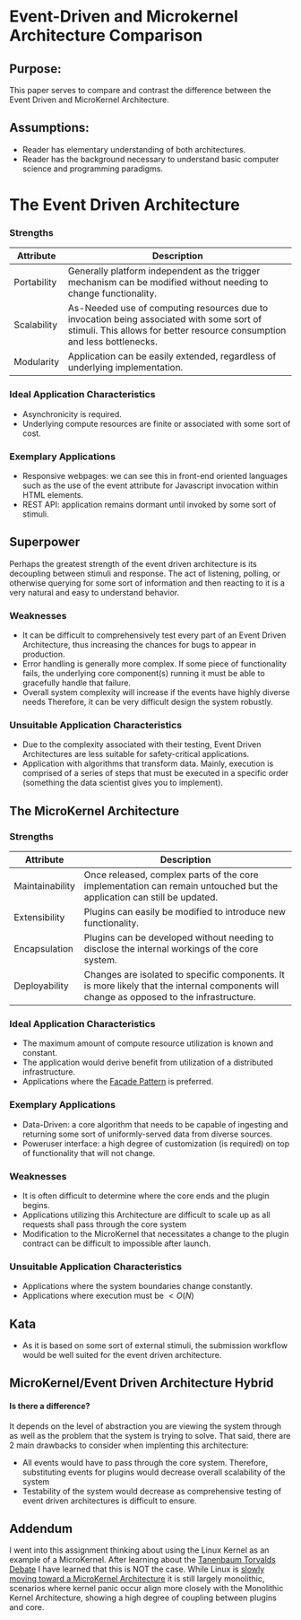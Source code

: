# Event-Driven and Microkernel Architecture Comparison

## Purpose:

This paper serves to compare and contrast the difference between the Event Driven and MicroKernel Architecture.

## Assumptions:

- Reader has elementary understanding of both architectures.
- Reader has the background necessary to understand basic computer science and programming paradigms.

# The Event Driven Architecture

### Strengths

| Attribute   | Description                                                  |
| ----------- | ------------------------------------------------------------ |
| Portability | Generally platform independent as the trigger mechanism can be modified without needing to change functionality. |
| Scalability | As-Needed use of computing resources due to invocation being associated with some sort of stimuli. This allows for better resource consumption and less bottlenecks. |
| Modularity  | Application can be easily extended, regardless of underlying implementation. |

### Ideal Application Characteristics

- Asynchronicity is required.
- Underlying compute resources are finite or associated with some sort of cost.

### Exemplary Applications

- Responsive webpages:  we can see this in front-end oriented languages such as the use of the event attribute for Javascript invocation within HTML elements.
- REST API: application remains dormant until invoked by some sort of stimuli.

## Superpower

Perhaps the greatest strength of the event driven architecture is its  decoupling between stimuli and response. The act of listening, polling, or otherwise querying for some sort of information and then reacting to it is a very natural and easy to understand behavior.

### Weaknesses

- It can be difficult to comprehensively test every part of an Event Driven Architecture, thus increasing the chances for bugs to appear in production.
- Error handling is generally more complex. If some piece of functionality fails, the underlying core component(s) running it must be able to gracefully handle that failure.
- Overall system complexity will increase if the events have highly diverse needs  Therefore, it can be very difficult design the system robustly. 

### Unsuitable Application Characteristics

- Due to the complexity associated with their testing, Event Driven Architectures are less suitable for safety-critical applications.
- Application with algorithms that transform data. Mainly, execution is comprised of a series of steps that must be executed in a specific order (something the data scientist gives you to implement).

## The MicroKernel Architecture

### Strengths

| Attribute      | Description                                                  |
| -------------- | ------------------------------------------------------------ |
| Maintainability | Once released, complex parts of the core implementation can remain untouched but the application can still be updated. |
| Extensibility  | Plugins can easily be modified to introduce new functionality. |
| Encapsulation  | Plugins can be developed without needing to disclose the internal workings of the core system. |
| Deployability  | Changes are isolated to specific components. It is more likely that the internal components will change as opposed to the infrastructure. |

### Ideal Application Characteristics

- The maximum amount of compute resource utilization is known and constant.
- The application would derive benefit from utilization of a distributed infrastructure.
- Applications where the [Facade Pattern](https://refactoring.guru/design-patterns/facade) is preferred.

### Exemplary Applications

- Data-Driven: a core algorithm that needs to be capable of ingesting and returning some sort of uniformly-served data from diverse sources.
- Poweruser interface: a high degree of customization (is required) on top of functionality that will not change.

### Weaknesses

- It is often difficult to determine where the core ends and the plugin begins. 
- Applications utilizing this Architecture are difficult to scale up as all requests shall pass through the core system
- Modification to the MicroKernel that necessitates a change to the plugin contract can be difficult to impossible after launch.

### Unsuitable Application Characteristics

- Applications where the system boundaries change constantly.
- Applications where execution must be $< O(N)$

## Kata

- As it is based on some sort of external stimuli, the submission workflow would be well suited for the event driven architecture.

## MicroKernel/Event Driven Architecture Hybrid

#### Is there a difference?

It depends on the level of abstraction you are viewing the system through as well as the problem that the system is trying to solve. That said, there are 2 main drawbacks to consider when implenting this architecture:

- All events would have to pass through the core system. Therefore, substituting events for plugins would decrease overall scalability of the system
- Testability of the system would decrease as comprehensive testing of event driven architectures is difficult to ensure.

## Addendum

I went into this assignment thinking about using the Linux Kernel as an example of a MicroKernel. After learning about the [Tanenbaum Torvalds Debate](https://en.wikipedia.org/wiki/Tanenbaum%E2%80%93Torvalds_debate) I have learned that this is NOT the case. While Linux is [slowly moving toward a MicroKernel Architecture](https://unix.stackexchange.com/a/6458) it is still largely monolithic, scenarios where kernel panic occur align more closely with the Monolithic Kernel Architecture, showing a high degree of coupling between plugins and core.
